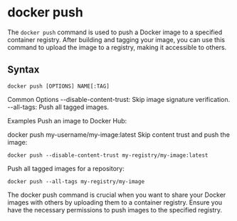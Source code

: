 # docker push

The `docker push` command is used to push a Docker image to a specified container registry. After building and tagging your image, you can use this command to upload the image to a registry, making it accessible to others.

## Syntax

```shell
docker push [OPTIONS] NAME[:TAG]
```

Common Options
--disable-content-trust: Skip image signature verification.
--all-tags: Push all tagged images.

Examples
Push an image to Docker Hub:

docker push my-username/my-image:latest
Skip content trust and push the image:

```shell
docker push --disable-content-trust my-registry/my-image:latest
```

Push all tagged images for a repository:

```shell
docker push --all-tags my-registry/my-image
```

The docker push command is crucial when you want to share your Docker images with others by uploading them to a container registry. Ensure you have the necessary permissions to push images to the specified registry.
